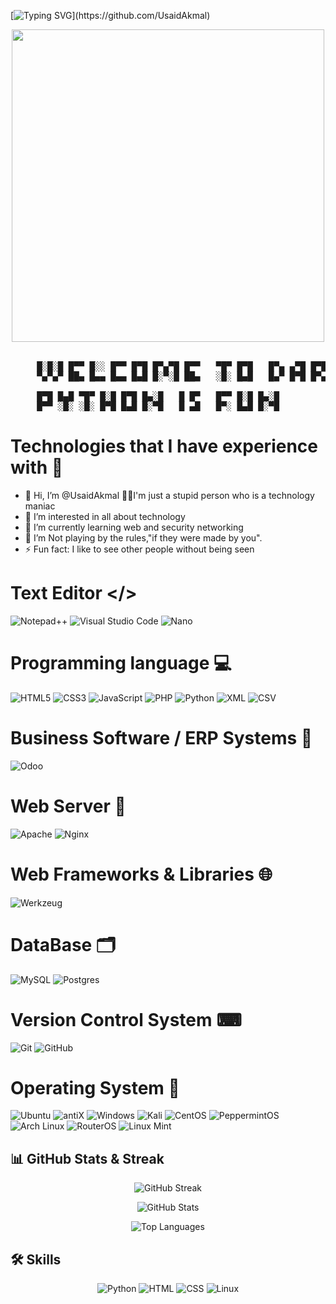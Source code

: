 [![Typing SVG](https://readme-typing-svg.herokuapp.com/?font=Monaco&color=ffffff&size=45&center=true&vCenter=true&width=1000&lines=Hallo+!+Welcome+to+My+Room;My+name+is+Circuitz+aka+Akmal+!)](https://github.com/UsaidAkmal)

<div align="center">
  <img src="https://media.tenor.com/zzntm2_9B3gAAAAC/hacker.gif width="999"  height="500" ">
</div>
<br>

<pre>
     █░█░█ █▀▀ █░░ █▀▀ █▀█ █▀▄▀█ █▀▀   ▀█▀ █▀█   █▀▄ ▄▀█ █▀█ █▄▀   █▀█ █▀█ █▀█ █▀▄▀█   █▀ █▀█ █▀▀ █ █▀▀ ▀█▀ █▄█
     ▀▄▀▄▀ ██▄ █▄▄ █▄▄ █▄█ █░▀░█ ██▄   ░█░ █▄█   █▄▀ █▀█ █▀▄ █░█   █▀▄ █▄█ █▄█ █░▀░█   ▄█ █▄█ █▄▄ █ ██▄ ░█░ ░█░
    
     █▀█ █▄█ ▀█▀ █░█ █▀█ █▄░█   █ █▀   █▀▀ █░█ █▄░█
     █▀▀ ░█░ ░█░ █▀█ █▄█ █░▀█   █ ▄█   █▀░ █▄█ █░▀█
</pre>


# Technologies that I have experience with 🚀

- 👋 Hi, I’m @UsaidAkmal 👨‍💻I'm just a stupid person who is a technology maniac
- 👀 I’m interested in all about technology
- 🌱 I’m currently learning web and security networking
- 👾 I’m Not playing by the rules,"if they were made by you".
- ⚡ Fun fact: I like to see other people without being seen

# Text Editor </>
![Notepad++](https://img.shields.io/badge/Notepad++-90E59A.svg?style=for-the-badge&logo=notepad%2b%2b&logoColor=black)
![Visual Studio Code](https://img.shields.io/badge/Visual%20Studio%20Code-0078d7.svg?style=for-the-badge&logo=visual-studio-code&logoColor=white)
![Nano](https://img.shields.io/badge/Nano-%2311AB00.svg?style=for-the-badge&logo=gnu-nano&logoColor=white)

# Programming language 💻
![HTML5](https://img.shields.io/badge/html5-%23E34F26.svg?style=for-the-badge&logo=html5&logoColor=white)
![CSS3](https://img.shields.io/badge/css3-%231572B6.svg?style=for-the-badge&logo=css3&logoColor=white)
![JavaScript](https://img.shields.io/badge/javascript-%23323330.svg?style=for-the-badge&logo=javascript&logoColor=%23F7DF1E)
![PHP](https://img.shields.io/badge/php-%23777BB4.svg?style=for-the-badge&logo=php&logoColor=white)
![Python](https://img.shields.io/badge/python-3670A0?style=for-the-badge&logo=python&logoColor=ffdd54)
![XML](https://img.shields.io/badge/XML-%23005C0F.svg?style=for-the-badge&logo=xml&logoColor=white)
![CSV](https://img.shields.io/badge/CSV-%23239120.svg?style=for-the-badge&logo=csv&logoColor=white)

# Business Software / ERP Systems 💼
![Odoo](https://img.shields.io/badge/Odoo-714B67?style=for-the-badge&logo=odoo&logoColor=white)

# Web Server 📡
![Apache](https://img.shields.io/badge/apache-%23D42029.svg?style=for-the-badge&logo=apache&logoColor=white)
![Nginx](https://img.shields.io/badge/Nginx-%23009639?style=for-the-badge&logo=nginx&logoColor=white)


# Web Frameworks & Libraries 🌐
![Werkzeug](https://img.shields.io/badge/Werkzeug-000000?style=for-the-badge&logo=python&logoColor=white)

# DataBase 🗂️
![MySQL](https://img.shields.io/badge/mysql-%2300f.svg?style=for-the-badge&logo=mysql&logoColor=white)
![Postgres](https://img.shields.io/badge/postgres-%23316192.svg?style=for-the-badge&logo=postgresql&logoColor=white)

# Version Control System ⌨
![Git](https://img.shields.io/badge/git-%23F05033.svg?style=for-the-badge&logo=git&logoColor=white)
![GitHub](https://img.shields.io/badge/github-%23121011.svg?style=for-the-badge&logo=github&logoColor=white)

# Operating System 💽
![Ubuntu](https://img.shields.io/badge/Ubuntu-E95420?style=for-the-badge&logo=ubuntu&logoColor=white)
![antiX](https://img.shields.io/badge/antiX-Linux-blue?style=for-the-badge&logo=gnu&logoColor=white)
![Windows](https://img.shields.io/badge/Windows-0078D6?style=for-the-badge&logo=windows&logoColor=white)
![Kali](https://img.shields.io/badge/Kali-268BEE?style=for-the-badge&logo=kalilinux&logoColor=white)
![CentOS](https://img.shields.io/badge/CentOS-262577?style=for-the-badge&logo=CentOS&logoColor=white)
![PeppermintOS](https://img.shields.io/badge/PeppermintOS-%23FF5722?style=for-the-badge&logo=linux&logoColor=white)
![Arch Linux](https://img.shields.io/badge/Arch%20Linux-1793D1?style=for-the-badge&logo=arch-linux&logoColor=white)
![RouterOS](https://img.shields.io/badge/RouterOS-D9252F?style=for-the-badge&logo=mikrotik&logoColor=white)
![Linux Mint](https://img.shields.io/badge/Linux%20Mint-87CF3E?style=for-the-badge&logo=linuxmint&logoColor=white)


## 📊 GitHub Stats & Streak
<p align="center">
  <img src="https://github-readme-streak-stats.herokuapp.com/?user=UsaidAkmal&theme=radical" alt="GitHub Streak" />
</p>
<p align="center">
  <img src="https://github-readme-stats.vercel.app/api?username=UsaidAkmal&show_icons=true&theme=radical" alt="GitHub Stats" />
</p>
<p align="center">
  <img src="https://github-readme-stats.vercel.app/api/top-langs/?username=UsaidAkmal&layout=compact&theme=radical&langs_count=8&custom_title=Top%20Languages&hide=java&card_width=445" alt="Top Languages" />
</p>

## 🛠️ Skills
<p align="center">
  <img src="https://img.shields.io/badge/Python-Advanced-green?style=for-the-badge&logo=python" alt="Python" />
  <img src="https://img.shields.io/badge/HTML-Intermediate-orange?style=for-the-badge&logo=html5" alt="HTML" />
  <img src="https://img.shields.io/badge/CSS-Intermediate-blue?style=for-the-badge&logo=css3" alt="CSS" />
  <img src="https://img.shields.io/badge/Linux-Intermediate-yellow?style=for-the-badge&logo=linux" alt="Linux" />
</p>



<!---
UsaidAkmal/UsaidAkmal is a ✨ special ✨ repository because its `README.md` (this file) appears on your GitHub profile.
You can click the Preview link to take a look at your changes.
--->
